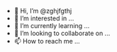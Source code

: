 - 👋 Hi, I’m @zghjfgthj
- 👀 I’m interested in ...
- 🌱 I’m currently learning ...
- 💞️ I’m looking to collaborate on ...
- 📫 How to reach me ...

<!---
zghjfgthj/zghjfgthj is a ✨ special ✨ repository because its `README.md` (this file) appears on your GitHub profile.
You can click the Preview link to take a look at your changes.
--->

